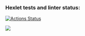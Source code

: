 ### Hexlet tests and linter status:
[![Actions Status](https://github.com/SerovAA/python-project-49/actions/workflows/hexlet-check.yml/badge.svg)](https://github.com/SerovAA/python-project-49/actions)

<a href="https://codeclimate.com/github/SerovAA/python-project-49/maintainability"><img src="https://api.codeclimate.com/v1/badges/db46d71cb867ebb4a83a/maintainability" /></a>